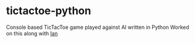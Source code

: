 # tictactoe-python
Console based TicTacToe game played against AI written in Python
Worked on this along with [Ian](https://github.com/mnai01)
